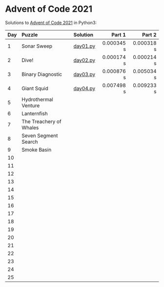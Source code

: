 # Advent of Code 2021

Solutions to [Advent of Code 2021](https://adventofcode.com/2021/) in Python3:

| Day | Puzzle                  | Solution                   | Part 1     | Part 2     |
| :-- | :---------------------- | :--------------------------| ---------: | ---------: |
| 1   | Sonar Sweep             | [day01.py](Day01/day01.py) | 0.000345 s | 0.000318 s |
| 2   | Dive!                   | [day02.py](Day02/day02.py) | 0.000174 s | 0.000214 s |
| 3   | Binary Diagnostic       | [day03.py](Day03/day03.py) | 0.000876 s | 0.005034 s |
| 4   | Giant Squid             | [day04.py](Day04/day04.py) | 0.007498 s | 0.009233 s |
| 5   | Hydrothermal Venture    |                            |            |            |
| 6   | Lanternfish             |                            |            |            |
| 7   | The Treachery of Whales |                            |            |            |
| 8   | Seven Segment Search    |                            |            |            |
| 9   | Smoke Basin             |                            |            |            |
| 10  |                         |                            |            |            |
| 11  |                         |                            |            |            |
| 12  |                         |                            |            |            |
| 13  |                         |                            |            |            |
| 14  |                         |                            |            |            |
| 15  |                         |                            |            |            |
| 16  |                         |                            |            |            |
| 17  |                         |                            |            |            |
| 18  |                         |                            |            |            |
| 19  |                         |                            |            |            |
| 20  |                         |                            |            |            |
| 21  |                         |                            |            |            |
| 22  |                         |                            |            |            |
| 23  |                         |                            |            |            |
| 24  |                         |                            |            |            |
| 25  |                         |                            |            |            |
